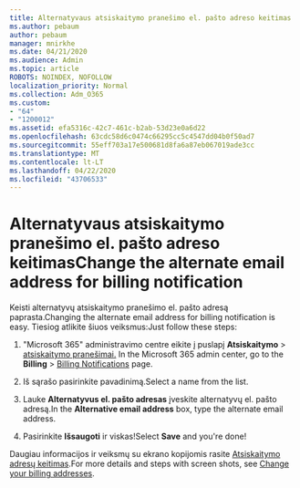 ```yaml
---
title: Alternatyvaus atsiskaitymo pranešimo el. pašto adreso keitimas
ms.author: pebaum
author: pebaum
manager: mnirkhe
ms.date: 04/21/2020
ms.audience: Admin
ms.topic: article
ROBOTS: NOINDEX, NOFOLLOW
localization_priority: Normal
ms.collection: Adm_O365
ms.custom:
- "64"
- "1200012"
ms.assetid: efa5316c-42c7-461c-b2ab-53d23e0a6d22
ms.openlocfilehash: 63cdc58d6c0474c66295cc5c4547dd04b0f50ad7
ms.sourcegitcommit: 55eff703a17e500681d8fa6a87eb067019ade3cc
ms.translationtype: MT
ms.contentlocale: lt-LT
ms.lasthandoff: 04/22/2020
ms.locfileid: "43706533"
---
```

# <a name="change-the-alternate-email-address-for-billing-notification"></a><span data-ttu-id="8ef6f-102">Alternatyvaus atsiskaitymo pranešimo el. pašto adreso keitimas</span><span class="sxs-lookup"><span data-stu-id="8ef6f-102">Change the alternate email address for billing notification</span></span>

<span data-ttu-id="8ef6f-103">Keisti alternatyvų atsiskaitymo pranešimo el. pašto adresą paprasta.</span><span class="sxs-lookup"><span data-stu-id="8ef6f-103">Changing the alternate email address for billing notification is easy.</span></span> <span data-ttu-id="8ef6f-104">Tiesiog atlikite šiuos veiksmus:</span><span class="sxs-lookup"><span data-stu-id="8ef6f-104">Just follow these steps:</span></span>
  
1. <span data-ttu-id="8ef6f-105">"Microsoft 365" administravimo centre eikite į puslapį **Atsiskaitymo** \> [atsiskaitymo pranešimai.](https://go.microsoft.com/fwlink/p/?linkid=853212)  </span><span class="sxs-lookup"><span data-stu-id="8ef6f-105">In the Microsoft 365 admin center, go to the **Billing** \>  [Billing Notifications](https://go.microsoft.com/fwlink/p/?linkid=853212) page.</span></span>

2. <span data-ttu-id="8ef6f-106">Iš sąrašo pasirinkite pavadinimą.</span><span class="sxs-lookup"><span data-stu-id="8ef6f-106">Select a name from the list.</span></span>

3. <span data-ttu-id="8ef6f-107">Lauke **Alternatyvus el. pašto adresas** įveskite alternatyvų el. pašto adresą.</span><span class="sxs-lookup"><span data-stu-id="8ef6f-107">In the **Alternative email address** box, type the alternate email address.</span></span>

4. <span data-ttu-id="8ef6f-108">Pasirinkite **Išsaugoti** ir viskas!</span><span class="sxs-lookup"><span data-stu-id="8ef6f-108">Select **Save** and you're done!</span></span>

<span data-ttu-id="8ef6f-109">Daugiau informacijos ir veiksmų su ekrano kopijomis rasite [Atsiskaitymo adresų keitimas](https://docs.microsoft.com/office365/admin/subscriptions-and-billing/change-your-billing-addresses).</span><span class="sxs-lookup"><span data-stu-id="8ef6f-109">For more details and steps with screen shots, see [Change your billing addresses](https://docs.microsoft.com/office365/admin/subscriptions-and-billing/change-your-billing-addresses).</span></span>
  